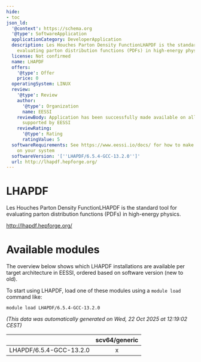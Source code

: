 ```yaml
---
hide:
- toc
json_ld:
  '@context': https://schema.org
  '@type': SoftwareApplication
  applicationCategory: DeveloperApplication
  description: Les Houches Parton Density FunctionLHAPDF is the standard tool for
    evaluating parton distribution functions (PDFs) in high-energy physics.
  license: Not confirmed
  name: LHAPDF
  offers:
    '@type': Offer
    price: 0
  operatingSystem: LINUX
  review:
    '@type': Review
    author:
      '@type': Organization
      name: EESSI
    reviewBody: Application has been successfully made available on all architectures
      supported by EESSI
    reviewRating:
      '@type': Rating
      ratingValue: 5
  softwareRequirements: See https://www.eessi.io/docs/ for how to make EESSI available
    on your system
  softwareVersion: '[''LHAPDF/6.5.4-GCC-13.2.0'']'
  url: http://lhapdf.hepforge.org/
---
```


LHAPDF
======


Les Houches Parton Density FunctionLHAPDF is the standard tool for evaluating parton distribution functions (PDFs) in high-energy physics.

http://lhapdf.hepforge.org/
# Available modules


The overview below shows which LHAPDF installations are available per target architecture in EESSI, ordered based on software version (new to old).

To start using LHAPDF, load one of these modules using a `module load` command like:

```shell
module load LHAPDF/6.5.4-GCC-13.2.0
```

*(This data was automatically generated on Wed, 22 Oct 2025 at 12:19:02 CEST)*

| |scv64/generic|
| :---: | :---: |
|LHAPDF/6.5.4-GCC-13.2.0|x|
